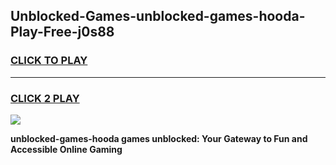 
## Unblocked-Games-unblocked-games-hooda-Play-Free-j0s88
<h3>
<a href="https://premium76.site?title=unblocked-games-hooda&ref=23A">CLICK TO PLAY</a></h3>
<hr>

<h3>
<a href="https://premium76.site?title=unblocked-games-hooda&ref=23A">CLICK 2 PLAY</a>
  
</h3>

<a href="https://premium76.site?title=unblocked-games-hooda&ref=23A"><img src="https://clearcache.store/games.png"></a>


**unblocked-games-hooda games unblocked: Your Gateway to Fun and Accessible Online Gaming**
